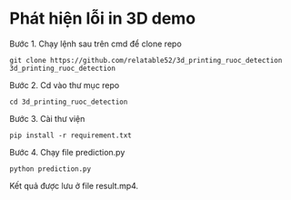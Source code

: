 # Phát hiện lỗi in 3D demo
Bước 1. Chạy lệnh sau trên cmd để clone repo
```
git clone https://github.com/relatable52/3d_printing_ruoc_detection 3d_printing_ruoc_detection
```
Bước 2. Cd vào thư mục repo
```
cd 3d_printing_ruoc_detection
```
Bước 3. Cài thư viện
```
pip install -r requirement.txt
```
Bước 4. Chạy file prediction.py
```
python prediction.py
```

Kết quả được lưu ở file result.mp4.
